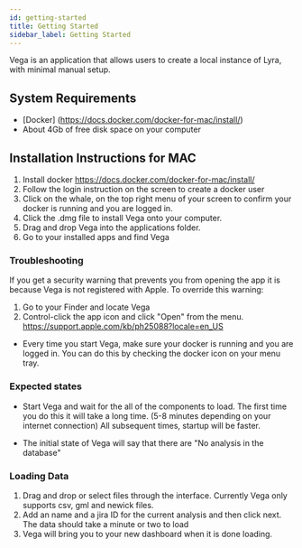 ```yaml
---
id: getting-started
title: Getting Started
sidebar_label: Getting Started
---
```


Vega is an application that allows users to create a local instance of Lyra, with minimal manual setup.

## System Requirements

- [Docker] (https://docs.docker.com/docker-for-mac/install/)
- About 4Gb of free disk space on your computer

## Installation Instructions for MAC

1. Install docker https://docs.docker.com/docker-for-mac/install/
2. Follow the login instruction on the screen to create a docker user
3. Click on the whale, on the top right menu of your screen to confirm your docker is running and you are logged in.
4. Click the .dmg file to install Vega onto your computer.
5. Drag and drop Vega into the applications folder.
6. Go to your installed apps and find Vega

### Troubleshooting
If you get a security warning that prevents you from opening the app it is because Vega is not registered with Apple. To override this warning:
  1. Go to your Finder and locate Vega
  2. Control-click the app icon and click "Open" from the menu.
https://support.apple.com/kb/ph25088?locale=en_US


- Every time you start Vega, make sure your docker is running and you are logged in. You can do this by checking the docker icon on your menu tray.

### Expected states
- Start Vega and wait for the all of the components to load. The first time you do this it will take a long time. (5-8 minutes depending on your internet connection) All subsequent times, startup will be faster.

- The initial state of Vega will say that there are "No analysis in the database"

### Loading Data

1. Drag and drop or select files through the interface. Currently Vega only supports csv, gml and newick files.
2. Add an name and a jira ID for the current analysis and then click next. The data should take a minute or two to load
3. Vega will bring you to your new dashboard when it is done loading.
